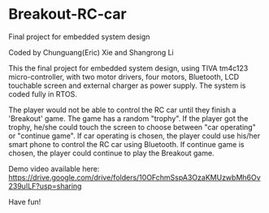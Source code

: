 # Breakout-RC-car
Final project for embedded system design

Coded by Chunguang(Eric) Xie and Shangrong Li

This the final project for embedded system design, using TIVA tm4c123 micro-controller, with two motor drivers, four motors,
Bluetooth, LCD touchable screen and external charger as power supply. The system is coded fully in RTOS.

The player would not be able to control the RC car until they finish a 'Breakout' game. The game has a random "trophy". If the player
got the trophy, he/she could touch the screen to choose between "car operating" or "continue game". If car operating is chosen,
the player could use his/her smart phone to control the RC car using Bluetooth. If continue game is chosen, the player 
could continue to play the Breakout game.

Demo video available here: https://drive.google.com/drive/folders/10OFchmSspA3OzaKMUzwbMh6Ov239uILF?usp=sharing

Have fun!

